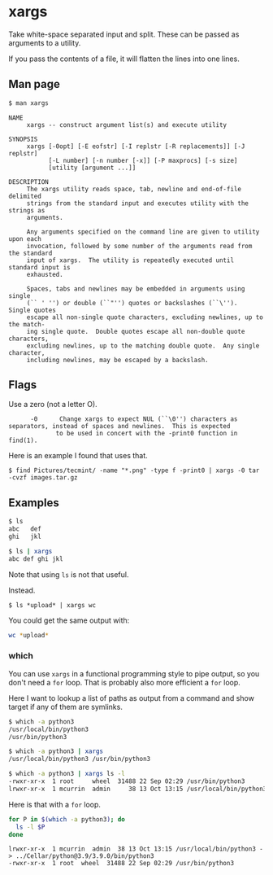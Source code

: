 # xargs

Take white-space separated input and split. These can be passed as arguments to a utility.

If you pass the contents of a file, it will flatten the lines into one lines.

## Man page

```sh
$ man xargs
```

```
NAME
     xargs -- construct argument list(s) and execute utility

SYNOPSIS
     xargs [-0opt] [-E eofstr] [-I replstr [-R replacements]] [-J replstr]
           [-L number] [-n number [-x]] [-P maxprocs] [-s size]
           [utility [argument ...]]

DESCRIPTION
     The xargs utility reads space, tab, newline and end-of-file delimited
     strings from the standard input and executes utility with the strings as
     arguments.

     Any arguments specified on the command line are given to utility upon each
     invocation, followed by some number of the arguments read from the standard
     input of xargs.  The utility is repeatedly executed until standard input is
     exhausted.

     Spaces, tabs and newlines may be embedded in arguments using single
     (`` ' '') or double (``"'') quotes or backslashes (``\'').  Single quotes
     escape all non-single quote characters, excluding newlines, up to the match-
     ing single quote.  Double quotes escape all non-double quote characters,
     excluding newlines, up to the matching double quote.  Any single character,
     including newlines, may be escaped by a backslash.
 ```
 
 ## Flags
 
Use a zero (not a letter O).
```
      -0      Change xargs to expect NUL (``\0'') characters as separators, instead of spaces and newlines.  This is expected
             to be used in concert with the -print0 function in find(1).
```

Here is an example I found that uses that.

```
$ find Pictures/tecmint/ -name "*.png" -type f -print0 | xargs -0 tar -cvzf images.tar.gz
```

 
## Examples

```sh
$ ls
abc   def
ghi   jkl
```

```sh
$ ls | xargs
abc def ghi jkl
```

Note that using `ls` is not that useful.

Instead.

```
$ ls *upload* | xargs wc
```

You could get the same output with:

```sh
wc *upload*
```

### which

You can use `xargs` in a functional programming style to pipe output, so you don't need a `for` loop. That is probably also more efficient a `for` loop.

Here I want to lookup a list of paths as output from a command and show target if any of them are symlinks.

```sh
$ which -a python3
/usr/local/bin/python3
/usr/bin/python3
```

```sh
$ which -a python3 | xargs
/usr/local/bin/python3 /usr/bin/python3
```

```sh
$ which -a python3 | xargs ls -l
-rwxr-xr-x  1 root     wheel  31488 22 Sep 02:29 /usr/bin/python3
lrwxr-xr-x  1 mcurrin  admin     38 13 Oct 13:15 /usr/local/bin/python3 -> ../Cellar/python@3.9/3.9.0/bin/python3
```

Here is that with a `for` loop.

```sh
for P in $(which -a python3); do
  ls -l $P
done
```
```
lrwxr-xr-x  1 mcurrin  admin  38 13 Oct 13:15 /usr/local/bin/python3 -> ../Cellar/python@3.9/3.9.0/bin/python3
-rwxr-xr-x  1 root  wheel  31488 22 Sep 02:29 /usr/bin/python3
```
